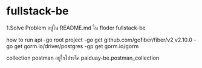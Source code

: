 # fullstack-be
1.Solve Problem อยู่ใน README.md ใน floder fullstack-be

how to run api
-go root project 
-go get github.com/gofiber/fiber/v2 v2.10.0
-go get gorm.io/driver/postgres
-gp get gorm.io/gorm

collection postman อยู่ใรโปรเจ็ค 
paiduay-be.postman_collection



